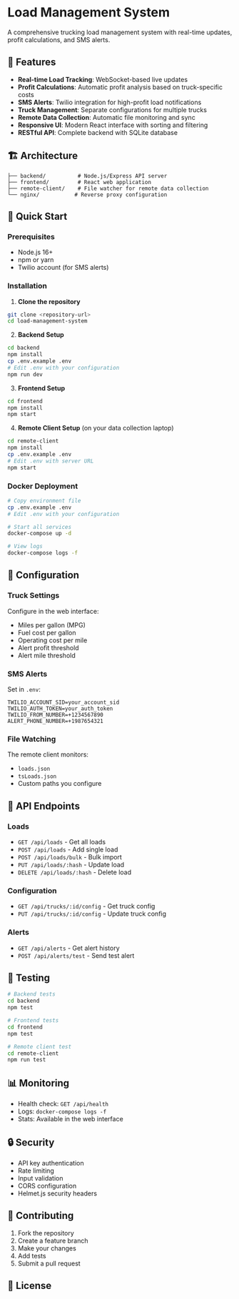 
# Load Management System

A comprehensive trucking load management system with real-time updates, profit calculations, and SMS alerts.

## 🚛 Features

- **Real-time Load Tracking**: WebSocket-based live updates
- **Profit Calculations**: Automatic profit analysis based on truck-specific costs
- **SMS Alerts**: Twilio integration for high-profit load notifications
- **Truck Management**: Separate configurations for multiple trucks
- **Remote Data Collection**: Automatic file monitoring and sync
- **Responsive UI**: Modern React interface with sorting and filtering
- **RESTful API**: Complete backend with SQLite database

## 🏗️ Architecture

```
├── backend/          # Node.js/Express API server
├── frontend/         # React web application  
├── remote-client/    # File watcher for remote data collection
└── nginx/           # Reverse proxy configuration
```

## 🚀 Quick Start

### Prerequisites
- Node.js 16+
- npm or yarn
- Twilio account (for SMS alerts)

### Installation

1. **Clone the repository**
```bash
git clone <repository-url>
cd load-management-system
```

2. **Backend Setup**
```bash
cd backend
npm install
cp .env.example .env
# Edit .env with your configuration
npm run dev
```

3. **Frontend Setup**
```bash
cd frontend
npm install
npm start
```

4. **Remote Client Setup** (on your data collection laptop)
```bash
cd remote-client
npm install
cp .env.example .env
# Edit .env with server URL
npm start
```

### Docker Deployment

```bash
# Copy environment file
cp .env.example .env
# Edit .env with your configuration

# Start all services
docker-compose up -d

# View logs
docker-compose logs -f
```

## 📝 Configuration

### Truck Settings
Configure in the web interface:
- Miles per gallon (MPG)
- Fuel cost per gallon
- Operating cost per mile
- Alert profit threshold
- Alert mile threshold

### SMS Alerts
Set in `.env`:
```env
TWILIO_ACCOUNT_SID=your_account_sid
TWILIO_AUTH_TOKEN=your_auth_token
TWILIO_FROM_NUMBER=+1234567890
ALERT_PHONE_NUMBER=+1987654321
```

### File Watching
The remote client monitors:
- `loads.json`
- `tsLoads.json`
- Custom paths you configure

## 🔌 API Endpoints

### Loads
- `GET /api/loads` - Get all loads
- `POST /api/loads` - Add single load
- `POST /api/loads/bulk` - Bulk import
- `PUT /api/loads/:hash` - Update load
- `DELETE /api/loads/:hash` - Delete load

### Configuration
- `GET /api/trucks/:id/config` - Get truck config
- `PUT /api/trucks/:id/config` - Update truck config

### Alerts
- `GET /api/alerts` - Get alert history
- `POST /api/alerts/test` - Send test alert

## 🧪 Testing

```bash
# Backend tests
cd backend
npm test

# Frontend tests  
cd frontend
npm test

# Remote client test
cd remote-client
npm run test
```

## 📊 Monitoring

- Health check: `GET /api/health`
- Logs: `docker-compose logs -f`
- Stats: Available in the web interface

## 🔒 Security

- API key authentication
- Rate limiting
- Input validation
- CORS configuration
- Helmet.js security headers

## 🤝 Contributing

1. Fork the repository
2. Create a feature branch
3. Make your changes
4. Add tests
5. Submit a pull request

## 📄 License
